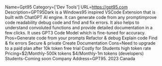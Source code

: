 Name=Gpt95
Category=['Dev Tools']
URL=https://gpt95.com
Description=GPT95Dark is a Windows95 inspired VSCode Extension that is built with ChatGPT AI engine. It can generate code from any promptimprove code readability debug code and find and fix errors. It also helps to understand convoluted functions and provide detailed documentation in a few clicks. It uses GPT3 Code Model which is fine-tuned for accuracy.
Pros=Generate code from your prompts Refactor & debug Explain code Find & fix errors Secure & private Create Documentation
Cons=Need to upgrade to a paid plan after 10k token free trial Costly for Students high token rate
Pricing=$2/Monthly-500k tokens $4/Monthly-1m tokens (developers) Students-Coming soon
Company Address=GPT95. 2023 Canada
